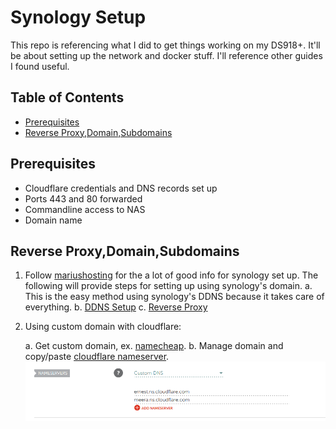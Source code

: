 # Synology Setup

This repo is referencing what I did to get things working on my DS918+. It'll be about setting up the network and docker stuff.  I'll reference other guides I found useful.

## Table of Contents
* [Prerequisites](#Prerequisites)
* [Reverse Proxy,Domain,Subdomains](#Reverse-Proxy,Domain,Subdomains)

## Prerequisites

* Cloudflare credentials and DNS records set up
* Ports 443 and 80 forwarded
* Commandline access to NAS
* Domain name

## Reverse Proxy,Domain,Subdomains

 1. Follow [mariushosting](https://mariushosting.com) for the a lot of good info for synology set up. The following will provide steps for setting up using synology's domain.
      a. This is the easy method using synology's DDNS because it takes care of everything.
      b. [DDNS Setup](https://mariushosting.com/synology-difference-between-quickconnect-and-ddns/)
      c. [Reverse Proxy](https://mariushosting.com/synology-how-to-use-reverse-proxy-on-dsm-7/)

 3.  Using custom domain with cloudflare:
    
      a. Get custom domain, ex. [namecheap](https://www.namecheap.com).
      b. Manage domain and copy/paste [cloudflare nameserver](https://developers.cloudflare.com/automatic-platform-optimization/get-started/change-nameservers).
     ![image](https://github.com/exedox/synology-setup/blob/main/images/nameserver.PNG)
